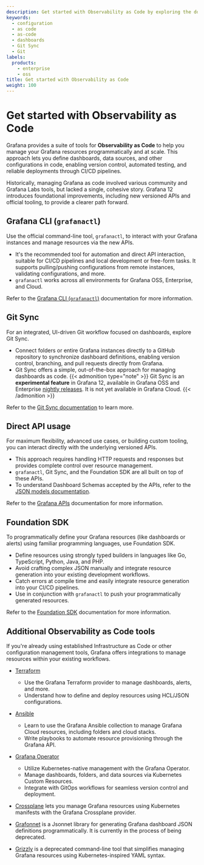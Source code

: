 ```yaml
---
description: Get started with Observability as Code by exploring the documentation, libraries, and tools available for as-code practices.
keywords:
  - configuration
  - as code
  - as-code
  - dashboards
  - Git Sync
  - Git
labels:
  products:
    - enterprise
    - oss
title: Get started with Observability as Code
weight: 100
---
```


# Get started with Observability as Code

Grafana provides a suite of tools for **Observability as Code** to help you manage your Grafana resources programmatically and at scale. This approach lets you define dashboards, data sources, and other configurations in code, enabling version control, automated testing, and reliable deployments through CI/CD pipelines.

Historically, managing Grafana as code involved various community and Grafana Labs tools, but lacked a single, cohesive story. Grafana 12 introduces foundational improvements, including new versioned APIs and official tooling, to provide a clearer path forward.

## Grafana CLI (`grafanactl`)

Use the official command-line tool, `grafanactl`, to interact with your Grafana instances and manage resources via the new APIs.

- It's the recommended tool for automation and direct API interaction, suitable for CI/CD pipelines and local development or free-form tasks. It supports pulling/pushing configurations from remote instances, validating configurations, and more.
- `grafanactl` works across all environments for Grafana OSS, Enterprise, and Cloud.

Refer to the [Grafana CLI (`grafanactl`)](https://grafana.com/docs/grafana/<GRAFANA_VERSION>/observability-as-code/grafana-cli) documentation for more information.

## Git Sync

For an integrated, UI-driven Git workflow focused on dashboards, explore Git Sync.

- Connect folders or entire Grafana instances directly to a GitHub repository to synchronize dashboard definitions, enabling version control, branching, and pull requests directly from Grafana.
- Git Sync offers a simple, out-of-the-box approach for managing dashboards as code.
  {{< admonition type="note" >}}
  Git Sync is an **experimental feature** in Grafana 12, available in Grafana OSS and Enterprise [nightly releases](https://grafana.com/grafana/download/nightly). It is not yet available in Grafana Cloud.
  {{< /admonition >}}

Refer to the [Git Sync documentation](https://grafana.com/docs/grafana/<GRAFANA_VERSION>/observability-as-code/provision-resources/intro-git-sync/) to learn more.

## Direct API usage

For maximum flexibility, advanced use cases, or building custom tooling, you can interact directly with the underlying versioned APIs.

- This approach requires handling HTTP requests and responses but provides complete control over resource management.
- `grafanactl`, Git Sync, and the Foundation SDK are all built on top of these APIs.
- To understand Dashboard Schemas accepted by the APIs, refer to the [JSON models documentation](json-models/).

Refer to the [Grafana APIs](https://grafana.com/docs/grafana/<GRAFANA_VERSION>/developers/http_api/apis/) documentation for more information.

## Foundation SDK

To programmatically define your Grafana resources (like dashboards or alerts) using familiar programming languages, use Foundation SDK.

- Define resources using strongly typed builders in languages like Go, TypeScript, Python, Java, and PHP.
- Avoid crafting complex JSON manually and integrate resource generation into your existing development workflows.
- Catch errors at compile time and easily integrate resource generation into your CI/CD pipelines.
- Use in conjunction with `grafanactl` to push your programmatically generated resources.

Refer to the [Foundation SDK](../foundation-sdk) documentation for more information.

## Additional Observability as Code tools

If you're already using established Infrastructure as Code or other configuration management tools, Grafana offers integrations to manage resources within your existing workflows.

- [Terraform](../infrastructure-as-code/terraform/)

  - Use the Grafana Terraform provider to manage dashboards, alerts, and more.
  - Understand how to define and deploy resources using HCL/JSON configurations.

- [Ansible](../infrastructure-as-code/ansible/)

  - Learn to use the Grafana Ansible collection to manage Grafana Cloud resources, including folders and cloud stacks.
  - Write playbooks to automate resource provisioning through the Grafana API.

- [Grafana Operator](../infrastructure-as-code/grafana-operator/)

  - Utilize Kubernetes-native management with the Grafana Operator.
  - Manage dashboards, folders, and data sources via Kubernetes Custom Resources.
  - Integrate with GitOps workflows for seamless version control and deployment.

- [Crossplane](https://github.com/grafana/crossplane-provider-grafana) lets you manage Grafana resources using Kubernetes manifests with the Grafana Crossplane provider.
- [Grafonnet](https://github.com/grafana/grafonnet) is a Jsonnet library for generating Grafana dashboard JSON definitions programmatically. It is currently in the process of being deprecated.
- [Grizzly](https://grafana.com/docs/grafana-cloud/developer-resources/infrastructure-as-code/grizzly/dashboards-folders-datasources/) is a deprecated command-line tool that simplifies managing Grafana resources using Kubernetes-inspired YAML syntax.
